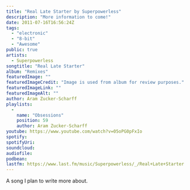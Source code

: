 ```yaml
---
title: "Real Late Starter by Superpowerless"
description: "More information to come!"
date: 2011-07-16T16:56:24Z
tags:
  - "electronic"
  - "8-bit"
  - "Awesome"
public: true
artists:
  - Superpowerless
songtitle: "Real Late Starter"
album: "Remixes"
featuredImage: ""
featuredImageCredit: "Image is used from album for review purposes."
featuredImageLink: ""
featuredImageAlt: ""
author: Aram Zucker-Scharff
playlists:
  -
    name: "Obsessions"
    position: 59
    author: Aram Zucker-Scharff
youtube: https://www.youtube.com/watch?v=05oPG0pFxIo
spotify: 
spotifyUri: 
soundcloud:
audiofile:
podbean:
lastfm: https://www.last.fm/music/Superpowerless/_/Real+Late+Starter
---
```


A song I plan to write more about.
		